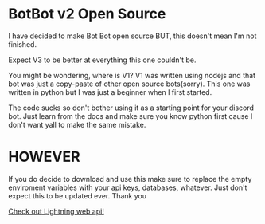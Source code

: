 # BotBot v2 Open Source

I have decided to make Bot Bot open source BUT, this doesn't mean I'm not finished.

Expect V3 to be better at everything this one couldn't be. 

You might be wondering, where is V1?
V1 was written using nodejs and that bot was just a copy-paste of other open source bots(sorry). This one was written in python but I was just a beginner when I first started.

The code sucks so don't bother using it as a starting point for your discord bot. Just learn from the docs and make sure you know python first cause I don't want yall to make the same mistake.

# HOWEVER
If you do decide to download and use this make sure to replace the empty enviroment variables with your api keys, databases, whatever. Just don't expect this to be updated ever. Thank you

[Check out Lightning web api!](https://api.lightningweb.xyz)
